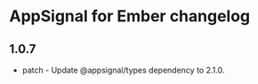 # AppSignal for Ember changelog

## 1.0.7

- patch - Update @appsignal/types dependency to 2.1.0.



